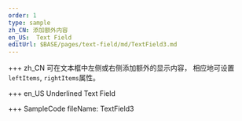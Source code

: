 ```yaml
--- 
order: 1
type: sample
zh_CN: 添加额外内容
en_US:  Text Field 
editUrl: $BASE/pages/text-field/md/TextField3.md
---
```


+++ zh_CN
可在文本框中左侧或右侧添加额外的显示内容， 相应地可设置<Code>leftItems</Code>, <Code>rightItems</Code>属性。

+++ en_US
Underlined Text Field

+++ SampleCode
fileName: TextField3
